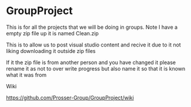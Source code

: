 # GroupProject
This is for all the projects that we will be doing in groups.
Note I have a empty zip file up it is named Clean.zip

This is to allow us to post visual studio content and recive it due to it not liking downloading it
outside zip files

If it the zip file is from another person and you have changed it please rename it as not to over write progress but also name it so that it is known what it was from

Wiki

https://github.com/Prosser-Group/GroupProject/wiki
